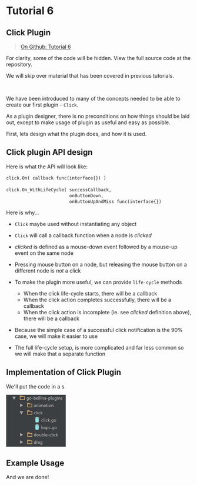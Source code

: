 # Tutorial 6

## Click Plugin

> [On Github: Tutorial 6](tutorial-06-Plugin-Click)

For clarity, some of the code will be hidden.  View the full source code at the repository.

We will skip over material that has been covered in previous tutorials.

&nbsp;

We have been introduced to many of the concepts needed to be able to create our first plugin - `Click`.

As a plugin designer, there is no preconditions on how things should be laid out, except to make usage of plugin as useful and easy as possible.

First, lets design what the plugin does, and how it is used.

## Click plugin API design

Here is what the API will look like:

```
click.On( callback func(interface{}) )

click.On_WithLifeCycle( successCallback, 
						onButtonDown, 
                        onButtonUpAndMiss func(interface{})
```

Here is why...

* `Click` maybe used without instantiating any object

* `Click` will call a callback function when a node is *clicked*

* *clicked* is defined as a mouse-down event followed by a mouse-up event on the same node

* Pressing mouse button on a node, but releasing the mouse button on a different node is *not* a click

* To make the plugin more useful, we can provide `life-cycle` methods
	* When the click life-cycle starts, there will be a callback
    * When the click action completes successfully, there will be a callback
    * When the click action is incomplete (ie. see *clicked* definition above), there will be a callback

* Because the simple case of a successful click notification is the 90% case, we will make it easier to use

* The full life-cycle setup, is more complicated and far less common so we will make that a separate function

## Implementation of Click Plugin

We'll put the code in a s

![dir](dir.jpg?raw=true "Dir")

## Example Usage

And we are done!
